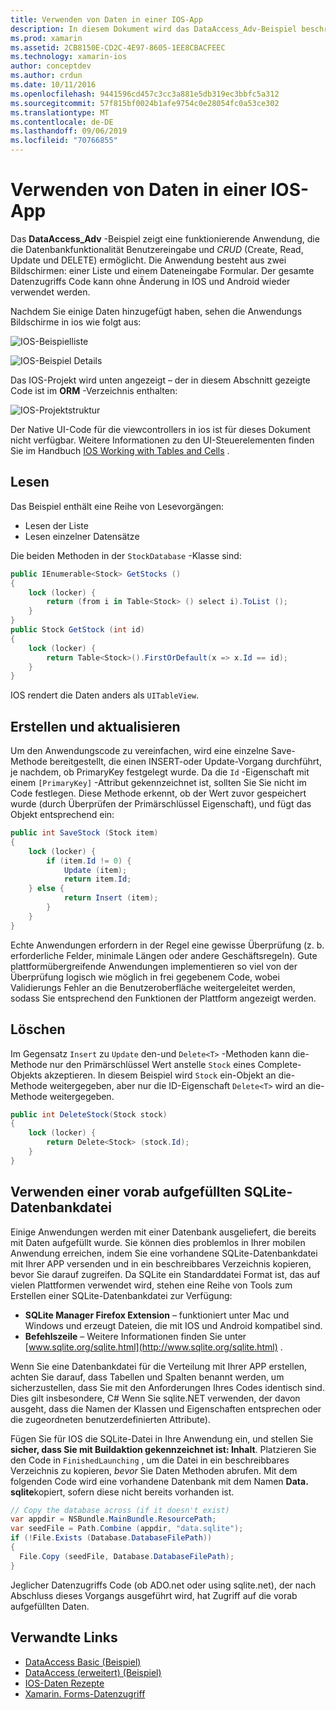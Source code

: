 ```yaml
---
title: Verwenden von Daten in einer IOS-App
description: In diesem Dokument wird das DataAccess_Adv-Beispiel beschrieben, das veranschaulicht, wie Benutzereingaben erfasst und Daten Bank Vorgänge zum Erstellen, lesen, aktualisieren und löschen (CRUD) in einer xamarin. IOS-App durchgeführt werden.
ms.prod: xamarin
ms.assetid: 2CB8150E-CD2C-4E97-8605-1EE8CBACFEEC
ms.technology: xamarin-ios
author: conceptdev
ms.author: crdun
ms.date: 10/11/2016
ms.openlocfilehash: 9441596cd457c3cc3a881e5db319ec3bbfc5a312
ms.sourcegitcommit: 57f815bf0024b1afe9754c0e28054fc0a53ce302
ms.translationtype: MT
ms.contentlocale: de-DE
ms.lasthandoff: 09/06/2019
ms.locfileid: "70766855"
---
```

# <a name="using-data-in-an-ios-app"></a>Verwenden von Daten in einer IOS-App

Das **DataAccess_Adv** -Beispiel zeigt eine funktionierende Anwendung, die die Datenbankfunktionalität Benutzereingabe und *CRUD* (Create, Read, Update und DELETE) ermöglicht. Die Anwendung besteht aus zwei Bildschirmen: einer Liste und einem Dateneingabe Formular. Der gesamte Datenzugriffs Code kann ohne Änderung in IOS und Android wieder verwendet werden.

Nachdem Sie einige Daten hinzugefügt haben, sehen die Anwendungs Bildschirme in ios wie folgt aus:

 ![](using-data-in-an-app-images/image9.png "IOS-Beispielliste")

 ![](using-data-in-an-app-images/image10.png "IOS-Beispiel Details")

Das IOS-Projekt wird unten angezeigt – der in diesem Abschnitt gezeigte Code ist im **ORM** -Verzeichnis enthalten:

 ![](using-data-in-an-app-images/image13.png "IOS-Projektstruktur")

Der Native UI-Code für die viewcontrollers in ios ist für dieses Dokument nicht verfügbar.
Weitere Informationen zu den UI-Steuerelementen finden Sie im Handbuch [IOS Working with Tables and Cells](~/ios/user-interface/controls/tables/index.md) .

## <a name="read"></a>Lesen

Das Beispiel enthält eine Reihe von Lesevorgängen:

- Lesen der Liste
- Lesen einzelner Datensätze

Die beiden Methoden in der `StockDatabase` -Klasse sind:

```csharp
public IEnumerable<Stock> GetStocks ()
{
    lock (locker) {
        return (from i in Table<Stock> () select i).ToList ();
    }
}
public Stock GetStock (int id)
{
    lock (locker) {
        return Table<Stock>().FirstOrDefault(x => x.Id == id);
    }
}
```

IOS rendert die Daten anders als `UITableView`.

## <a name="create-and-update"></a>Erstellen und aktualisieren

Um den Anwendungscode zu vereinfachen, wird eine einzelne Save-Methode bereitgestellt, die einen INSERT-oder Update-Vorgang durchführt, je nachdem, ob PrimaryKey festgelegt wurde. Da die `Id` -Eigenschaft mit einem `[PrimaryKey]` -Attribut gekennzeichnet ist, sollten Sie Sie nicht im Code festlegen.
Diese Methode erkennt, ob der Wert zuvor gespeichert wurde (durch Überprüfen der Primärschlüssel Eigenschaft), und fügt das Objekt entsprechend ein:

```csharp
public int SaveStock (Stock item)
{
    lock (locker) {
        if (item.Id != 0) {
            Update (item);
            return item.Id;
    } else {
            return Insert (item);
        }
    }
}
```

Echte Anwendungen erfordern in der Regel eine gewisse Überprüfung (z. b. erforderliche Felder, minimale Längen oder andere Geschäftsregeln).
Gute plattformübergreifende Anwendungen implementieren so viel von der Überprüfung logisch wie möglich in frei gegebenem Code, wobei Validierungs Fehler an die Benutzeroberfläche weitergeleitet werden, sodass Sie entsprechend den Funktionen der Plattform angezeigt werden.

## <a name="delete"></a>Löschen

Im Gegensatz `Insert` zu `Update` den-und `Delete<T>` -Methoden kann die-Methode nur den Primärschlüssel Wert anstelle `Stock` eines Complete-Objekts akzeptieren.
In diesem Beispiel wird `Stock` ein-Objekt an die-Methode weitergegeben, aber nur die ID-Eigenschaft `Delete<T>` wird an die-Methode weitergegeben.

```csharp
public int DeleteStock(Stock stock)
{
    lock (locker) {
        return Delete<Stock> (stock.Id);
    }
}
```

## <a name="using-a-pre-populated-sqlite-database-file"></a>Verwenden einer vorab aufgefüllten SQLite-Datenbankdatei

Einige Anwendungen werden mit einer Datenbank ausgeliefert, die bereits mit Daten aufgefüllt wurde.
Sie können dies problemlos in Ihrer mobilen Anwendung erreichen, indem Sie eine vorhandene SQLite-Datenbankdatei mit Ihrer APP versenden und in ein beschreibbares Verzeichnis kopieren, bevor Sie darauf zugreifen. Da SQLite ein Standarddatei Format ist, das auf vielen Plattformen verwendet wird, stehen eine Reihe von Tools zum Erstellen einer SQLite-Datenbankdatei zur Verfügung:

- **SQLite Manager Firefox Extension** – funktioniert unter Mac und Windows und erzeugt Dateien, die mit IOS und Android kompatibel sind.
- **Befehlszeile** – Weitere Informationen finden Sie unter [www.sqlite.org/sqlite.html](http://www.sqlite.org/sqlite.html) .

Wenn Sie eine Datenbankdatei für die Verteilung mit Ihrer APP erstellen, achten Sie darauf, dass Tabellen und Spalten benannt werden, um sicherzustellen, dass Sie mit den Anforderungen Ihres Codes identisch sind. Dies gilt insbesondere, C# Wenn Sie sqlite.NET verwenden, der davon ausgeht, dass die Namen der Klassen und Eigenschaften entsprechen oder die zugeordneten benutzerdefinierten Attribute).

Fügen Sie für IOS die SQLite-Datei in Ihre Anwendung ein, und stellen Sie **sicher, dass Sie mit Buildaktion gekennzeichnet ist: Inhalt**. Platzieren Sie den Code in `FinishedLaunching` , um die Datei in ein beschreibbares Verzeichnis zu kopieren, *bevor* Sie Daten Methoden abrufen. Mit dem folgenden Code wird eine vorhandene Datenbank mit dem Namen **Data. sqlite**kopiert, sofern diese nicht bereits vorhanden ist.

```csharp
// Copy the database across (if it doesn't exist)
var appdir = NSBundle.MainBundle.ResourcePath;
var seedFile = Path.Combine (appdir, "data.sqlite");
if (!File.Exists (Database.DatabaseFilePath))
{
  File.Copy (seedFile, Database.DatabaseFilePath);
}
```

Jeglicher Datenzugriffs Code (ob ADO.net oder using sqlite.net), der nach Abschluss dieses Vorgangs ausgeführt wird, hat Zugriff auf die vorab aufgefüllten Daten.

## <a name="related-links"></a>Verwandte Links

- [DataAccess Basic (Beispiel)](https://github.com/xamarin/mobile-samples/tree/master/DataAccess/Basic)
- [DataAccess (erweitert) (Beispiel)](https://github.com/xamarin/mobile-samples/tree/master/DataAccess/Advanced)
- [IOS-Daten Rezepte](https://github.com/xamarin/recipes/tree/master/Recipes/ios/data/sqlite)
- [Xamarin. Forms-Datenzugriff](~/xamarin-forms/data-cloud/data/databases.md)
